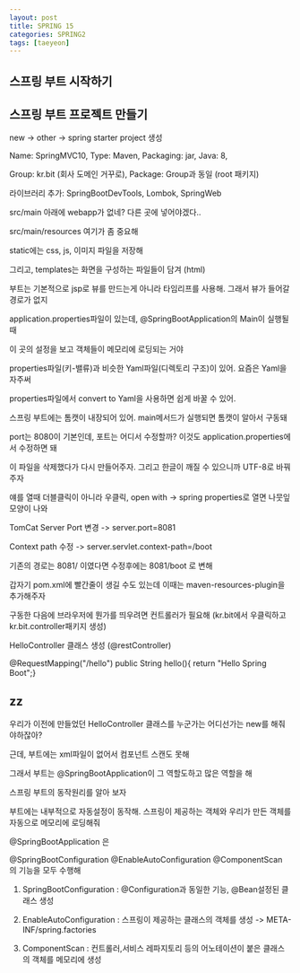 ```yaml
---
layout: post
title: SPRING 15
categories: SPRING2
tags: [taeyeon]
---
```


## 스프링 부트 시작하기

## 스프링 부트 프로젝트 만들기

new -> other -> spring starter project 생성

Name: SpringMVC10, Type: Maven, Packaging: jar, Java: 8,

Group: kr.bit (회사 도메인 거꾸로), Package: Group과 동일 (root 패키지)

라이브러리 추가: SpringBootDevTools, Lombok, SpringWeb

src/main 아래에 webapp가 없네? 다른 곳에 넣어야겠다..

src/main/resources 여기가 좀 중요해

static에는 css, js, 이미지 파일을 저장해 

그리고, templates는 화면을 구성하는 파일들이 담겨 (html)

부트는 기본적으로 jsp로 뷰를 만드는게 아니라 타임리프를 사용해. 그래서 뷰가 들어갈 경로가 없지

application.properties파일이 있는데, @SpringBootApplication의 Main이 실행될 때 

이 곳의 설정을 보고 객체들이 메모리에 로딩되는 거야

properties파일(키-밸류)과 비슷한 Yaml파일(디렉토리 구조)이 있어. 요즘은 Yaml을 자주써

properties파일에서 convert to Yaml을 사용하면 쉽게 바꿀 수 있어.

스프링 부트에는 톰캣이 내장되어 있어. main메서드가 실행되면 톰캣이 알아서 구동돼

port는 8080이 기본인데, 포트는 어디서 수정할까? 이것도 application.properties에서 수정하면 돼

이 파일을 삭제했다가 다시 만들어주자. 그리고 한글이 깨질 수 있으니까 UTF-8로 바꿔주자

얘를 열때 더블클릭이 아니라 우클릭, open with -> spring properties로 열면 나뭇잎 모양이 나와

TomCat Server Port 변경 -> server.port=8081

Context path 수정 -> server.servlet.context-path=/boot 

기존의 경로는 8081/ 이였다면 수정후에는 8081/boot 로 변해

갑자기 pom.xml에 빨간줄이 생길 수도 있는데 이때는 maven-resources-plugin을 추가해주자

구동한 다음에 브라우저에 뭔가를 띄우려면 컨트롤러가 필요해 (kr.bit에서 우클릭하고 kr.bit.controller패키지 생성)

HelloController 클래스 생성 (@restController) 

@RequestMapping("/hello") public String hello(){ return "Hello Spring Boot";} 


## zz

우리가 이전에 만들었던 HelloController 클래스를 누군가는 어디선가는 new를 해줘야하잖아?

근데, 부트에는 xml파일이 없어서 컴포넌트 스캔도 못해

그래서 부트는 @SpringBootApplication이 그 역할도하고 많은 역할을 해 

스프링 부트의 동작원리를 알아 보자

부트에는 내부적으로 자동설정이 동작해. 스프링이 제공하는 객체와 우리가 만든 객체를 자동으로 메모리에 로딩해줘

@SpringBootApplication 은

@SpringBootConfiguration @EnableAutoConfiguration @ComponentScan 의 기능을 모두 수행해

1. SpringBootConfiguration : @Configuration과 동일한 기능, @Bean설정된 클래스 생성

2. EnableAutoConfiguration : 스프링이 제공하는 클래스의 객체를 생성 -> META-INF/spring.factories

3. ComponentScan : 컨트롤러,서비스 레파지토리 등의 어노테이션이 붙은 클래스의 객체를 메모리에 생성










